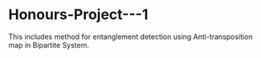 # Honours-Project---1
This includes method for entanglement detection using Anti-transposition map in Bipartite System.
